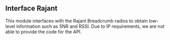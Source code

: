 ## Interface Rajant

This module interfaces with the Rajant Breadcrumb radios to obtain low-level
information such as SNR and RSSI. Due to IP requirements, we are not able to
provide the code for the API.
